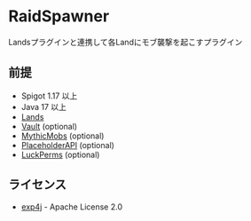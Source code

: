 # RaidSpawner
Landsプラグインと連携して各Landにモブ襲撃を起こすプラグイン

## 前提
- Spigot 1.17 以上
- Java 17 以上
- [Lands](https://www.spigotmc.org/resources/53313)
- [Vault](https://dev.bukkit.org/projects/vault) (optional)
- [MythicMobs](https://www.spigotmc.org/resources/5702) (optional)
- [PlaceholderAPI](https://www.spigotmc.org/resources/6245) (optional)
- [LuckPerms](https://www.spigotmc.org/resources/28140) (optional)


## ライセンス
- [exp4j](https://github.com/fasseg/exp4j) - Apache License 2.0
